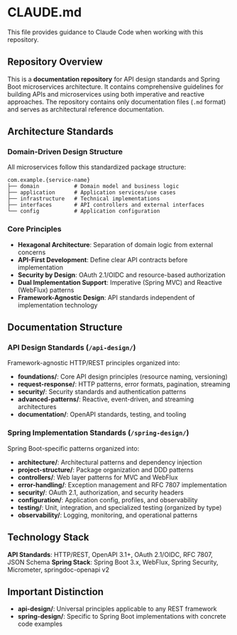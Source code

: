 # CLAUDE.md

This file provides guidance to Claude Code when working with this repository.

## Repository Overview

This is a **documentation repository** for API design standards and Spring Boot microservices architecture. It contains comprehensive guidelines for building APIs and microservices using both imperative and reactive approaches. The repository contains only documentation files (`.md` format) and serves as architectural reference documentation.

## Architecture Standards

### Domain-Driven Design Structure
All microservices follow this standardized package structure:

```
com.example.{service-name}
├── domain           # Domain model and business logic
├── application      # Application services/use cases
├── infrastructure   # Technical implementations
├── interfaces       # API controllers and external interfaces
└── config           # Application configuration
```

### Core Principles
- **Hexagonal Architecture**: Separation of domain logic from external concerns
- **API-First Development**: Define clear API contracts before implementation
- **Security by Design**: OAuth 2.1/OIDC and resource-based authorization
- **Dual Implementation Support**: Imperative (Spring MVC) and Reactive (WebFlux) patterns
- **Framework-Agnostic Design**: API standards independent of implementation technology

## Documentation Structure

### API Design Standards (`/api-design/`)
Framework-agnostic HTTP/REST principles organized into:
- **foundations/**: Core API design principles (resource naming, versioning)
- **request-response/**: HTTP patterns, error formats, pagination, streaming
- **security/**: Security standards and authentication patterns
- **advanced-patterns/**: Reactive, event-driven, and streaming architectures
- **documentation/**: OpenAPI standards, testing, and tooling

### Spring Implementation Standards (`/spring-design/`)
Spring Boot-specific patterns organized into:
- **architecture/**: Architectural patterns and dependency injection
- **project-structure/**: Package organization and DDD patterns
- **controllers/**: Web layer patterns for MVC and WebFlux
- **error-handling/**: Exception management and RFC 7807 implementation
- **security/**: OAuth 2.1, authorization, and security headers
- **configuration/**: Application config, profiles, and observability
- **testing/**: Unit, integration, and specialized testing (organized by type)
- **observability/**: Logging, monitoring, and operational patterns

## Technology Stack

**API Standards**: HTTP/REST, OpenAPI 3.1+, OAuth 2.1/OIDC, RFC 7807, JSON Schema
**Spring Stack**: Spring Boot 3.x, WebFlux, Spring Security, Micrometer, springdoc-openapi v2

## Important Distinction

- **api-design/**: Universal principles applicable to any REST framework
- **spring-design/**: Specific to Spring Boot implementations with concrete code examples